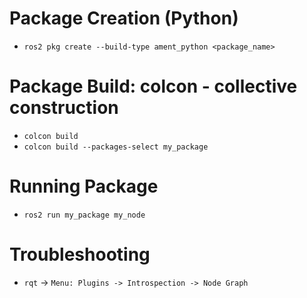 # Package Creation (Python)
* `ros2 pkg create --build-type ament_python <package_name>`

# Package Build: colcon - collective construction
* `colcon build`
* `colcon build --packages-select my_package`

# Running Package
* `ros2 run my_package my_node`

# Troubleshooting 
* `rqt` -> `Menu: Plugins -> Introspection -> Node Graph `
